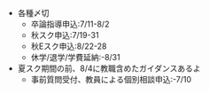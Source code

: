 ﻿---
layout: post
categories: [慶應通信, News]
tags: [慶應通信, NL]
slug: "1007"
---
* 各種〆切
  * 卒論指導申込:7/11-8/2
  * 秋スク申込:7/19-31
  * 秋Eスク申込:8/22-28
  * 休学/退学/学費延納:-8/31
* 夏スク期間の前、8/4に教職含めたガイダンスあるよ
  * 事前質問受付、教員による個別相談申込:-7/10